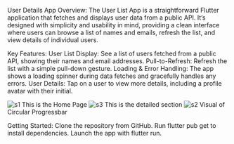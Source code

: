 User Details App
Overview:
The User List App is a straightforward Flutter application that fetches and displays user data from a public API. It’s designed with simplicity and usability in mind, providing a clean interface where users can browse a list of names and emails, refresh the list, and view details of individual users.

Key Features:
User List Display: See a list of users fetched from a public API, showing their names and email addresses.
Pull-to-Refresh: Refresh the list with a simple pull-down gesture.
Loading & Error Handling: The app shows a loading spinner during data fetches and gracefully handles any errors.
User Details: Tap on a user to view more details, including a profile avatar with their initial.

![s1](https://github.com/user-attachments/assets/a4351604-929d-4202-9e16-f982e1afc800)
This is the Home Page
![s3](https://github.com/user-attachments/assets/150e0daa-0ae1-4ac5-97e9-6992acf387bf)
This is the detailed section
![s2](https://github.com/user-attachments/assets/c3de6f2e-5a46-4950-b363-8ccec4581a22)
Visual of Circular Progressbar

Getting Started:
Clone the repository from GitHub.
Run flutter pub get to install dependencies.
Launch the app with flutter run.


